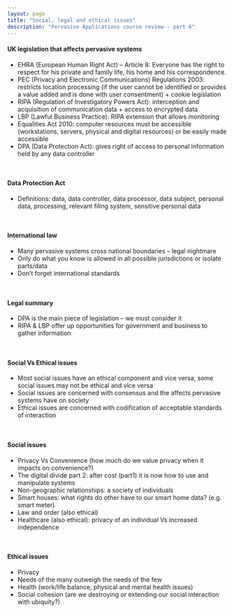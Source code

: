 ```yaml
---
layout: page
title: "Social, legal and ethical issues"
description: "Pervasive Applications course review - part 6"
---
```


#### UK legislation that affects pervasive systems
* EHRA (European Human Right Act) – Article 8: Everyone has the right to respect for his private and family life, his home and his correspondence.
* PEC (Privacy and Electronic Communications) Regulations 2003: restricts location processing (if the user cannot be identified or provides a value added and is done with user consentment) + cookie legislation
* RIPA (Regulation of Investigatory Powers Act): interception and acquisition of communication data + access to encrypted data
* LBP (Lawful Business Practice): RIPA extension that allows monitoring
* Equalities Act 2010: computer resources must be accessible (workstations, servers, physical and digital resources) or be easily made accessible
* DPA (Data Protection Act): gives right of access to personal information held by any data controller

<br/>

#### Data Protection Act
* Definitions: data, data controller, data processor, data subject, personal data, processing, relevant filing system, sensitive personal data

<br/>

#### International law
* Many pervasive systems cross national boundaries – legal nightmare
* Only do what you know is allowed in all possible jurisdictions or isolate parts/data
* Don’t forget international standards

<br/>

#### Legal summary
* DPA is the main piece of legislation – we must consider it
* RIPA & LBP offer up opportunities for government and business to gather information

<br/>

#### Social Vs Ethical issues
* Most social issues have an ethical component and vice versa, some social issues may not be ethical and vice versa
* Social issues are concerned with consensus and the affects pervasive systems have on society
* Ethical issues are concerned with codification of acceptable standards of interaction

<br/>

#### Social issues
* Privacy Vs Convenience (how much do we value privacy when it impacts on convenience?)
* The digital divide part 2: after cost (part1) it is now how to use and manipulate systems
* Non-geographic relationships: a society of individuals
* Smart houses: what rights do other have to our smart home data? (e.g. smart meter)
* Law and order (also ethical)
* Healthcare (also ethical): privacy of an individual Vs increased independence

<br/>

#### Ethical issues
* Privacy
* Needs of the many outweigh the needs of the few
* Health (work/life balance, physical and mental health issues)
* Social cohesion (are we destroying or extending our social interaction with ubiquity?)
